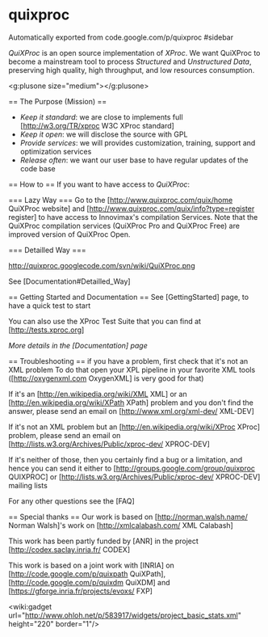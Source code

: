 # quixproc
Automatically exported from code.google.com/p/quixproc
#sidebar

*QuiXProc* is an open source implementation of *XProc*. We want QuiXProc to become a mainstream tool to process *Structured* and *Unstructured Data*, preserving high quality, high throughput, and low resources consumption.

<g:plusone size="medium"></g:plusone>

== The Purpose (Mission) ==

  * *Keep it standard*: we are close to implements full [http://w3.org/TR/xproc W3C XProc standard]
  * *Keep it open*: we will disclose the source with GPL
  * *Provide services*: we will provides customization, training, support and optimization services
  * *Release often*: we want our user base to have regular updates of the code base

== How to ==
If you want to have access to *QuiXProc*:

=== Lazy Way ===
Go to the [http://www.quixproc.com/quix/home QuiXProc website] and [http://www.quixproc.com/quix/info?type=register register] to have access to Innovimax's compilation Services. Note that the QuiXProc compilation services (QuiXProc Pro and QuiXProc Free) are improved version of QuiXProc Open.

=== Detailled Way ===

http://quixproc.googlecode.com/svn/wiki/QuiXProc.png

See [Documentation#Detailled_Way]

== Getting Started and Documentation ==
See [GettingStarted] page, to have a quick test to start

You can also use the XProc Test Suite that you can find at [http://tests.xproc.org]

*More details in the [Documentation] page*

== Troubleshooting ==
if you have a problem, first check that it's not an XML problem
To do that open your XPL pipeline in your favorite XML tools ([http://oxygenxml.com OxygenXML] is very good for that)

If it's an [http://en.wikipedia.org/wiki/XML XML] or an [http://en.wikipedia.org/wiki/XPath XPath] problem and you don't find the answer, please send an email on [http://www.xml.org/xml-dev/ XML-DEV]

If it's not an XML problem but an [http://en.wikipedia.org/wiki/XProc XProc] problem, please send an email on [http://lists.w3.org/Archives/Public/xproc-dev/ XPROC-DEV]

If it's neither of those, then you certainly find a bug or a limitation, and hence you can send it either to [http://groups.google.com/group/quixproc QUIXPROC] or [http://lists.w3.org/Archives/Public/xproc-dev/ XPROC-DEV] mailing lists

For any other questions see the [FAQ]

== Special thanks ==
Our work is based on [http://norman.walsh.name/ Norman Walsh]'s work on [http://xmlcalabash.com/ XML Calabash]

This work has been partly funded by [ANR] in the project [http://codex.saclay.inria.fr/ CODEX]

This work is based on a joint work with [INRIA] on [http://code.google.com/p/quixpath QuiXPath], [http://code.google.com/p/quixdm QuiXDM] and [https://gforge.inria.fr/projects/evoxs/ FXP]

<wiki:gadget url="http://www.ohloh.net/p/583917/widgets/project_basic_stats.xml" height="220" border="1"/>
